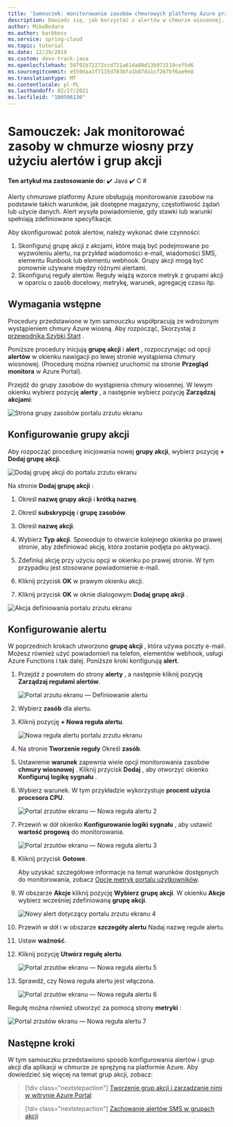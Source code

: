 ```yaml
---
title: 'Samouczek: monitorowanie zasobów chmurowych platformy Azure przy użyciu alertów i grup akcji | Microsoft Docs'
description: Dowiedz się, jak korzystać z alertów w chmurze wiosennej.
author: MikeDodaro
ms.author: barbkess
ms.service: spring-cloud
ms.topic: tutorial
ms.date: 12/29/2019
ms.custom: devx-track-java
ms.openlocfilehash: 59791b72272ccd721a61da88d13b973119cef5d6
ms.sourcegitcommit: e559daa1f7115d703bfa1b87da1cf267bf6ae9e8
ms.translationtype: MT
ms.contentlocale: pl-PL
ms.lasthandoff: 02/17/2021
ms.locfileid: "100596136"
---
```

# <a name="tutorial-how-to-monitor-spring-cloud-resources-using-alerts-and-action-groups"></a>Samouczek: Jak monitorować zasoby w chmurze wiosny przy użyciu alertów i grup akcji

**Ten artykuł ma zastosowanie do:** ✔️ Java ✔️ C #

Alerty chmurowe platformy Azure obsługują monitorowanie zasobów na podstawie takich warunków, jak dostępne magazyny, częstotliwość żądań lub użycie danych. Alert wysyła powiadomienie, gdy stawki lub warunki spełniają zdefiniowane specyfikacje.

Aby skonfigurować potok alertów, należy wykonać dwie czynności: 
1. Skonfiguruj grupę akcji z akcjami, które mają być podejmowane po wyzwoleniu alertu, na przykład wiadomości e-mail, wiadomości SMS, elementu Runbook lub elementu webhook. Grupy akcji mogą być ponownie używane między różnymi alertami.
2. Skonfiguruj reguły alertów. Reguły wiążą wzorce metryk z grupami akcji w oparciu o zasób docelowy, metrykę, warunek, agregację czasu itp.

## <a name="prerequisites"></a>Wymagania wstępne

Procedury przedstawione w tym samouczku współpracują ze wdrożonym wystąpieniem chmury Azure wiosną.  Aby rozpocząć, Skorzystaj z [przewodnika Szybki Start](spring-cloud-quickstart.md) .

Poniższe procedury inicjują **grupę akcji** i **alert** , rozpoczynając od opcji **alertów** w okienku nawigacji po lewej stronie wystąpienia chmury wiosnowej. (Procedurę można również uruchomić na stronie **Przegląd monitora** w Azure Portal). 

Przejdź do grupy zasobów do wystąpienia chmury wiosennej. W lewym okienku wybierz pozycję **alerty** , a następnie wybierz pozycję **Zarządzaj akcjami**:

![Strona grupy zasobów portalu zrzutu ekranu](media/alerts-action-groups/action-1-a.png)

## <a name="set-up-action-group"></a>Konfigurowanie grupy akcji

Aby rozpocząć procedurę inicjowania nowej **grupy akcji**, wybierz pozycję **+ Dodaj grupę akcji**.

![Dodaj grupę akcji do portalu zrzutu ekranu](media/alerts-action-groups/action-1.png)

Na stronie **Dodaj grupę akcji** :

 1. Określ **nazwę grupy akcji** i **krótką nazwę**.

 1. Określ **subskrypcję** i **grupę zasobów**.

 1. Określ **nazwę akcji**.

 1. Wybierz **Typ akcji**.  Spowoduje to otwarcie kolejnego okienka po prawej stronie, aby zdefiniować akcję, która zostanie podjęta po aktywacji.

 1. Zdefiniuj akcję przy użyciu opcji w okienku po prawej stronie.  W tym przypadku jest stosowane powiadomienie e-mail.

 1. Kliknij przycisk **OK** w prawym okienku akcji.

 1. Kliknij przycisk **OK** w oknie dialogowym **Dodaj grupę akcji** . 

  ![Akcja definiowania portalu zrzutu ekranu](media/alerts-action-groups/action-2.png)

## <a name="set-up-alert"></a>Konfigurowanie alertu 

W poprzednich krokach utworzono **grupę akcji** , która używa poczty e-mail. Możesz również użyć powiadomień na telefon, elementów webhook, usługi Azure Functions i tak dalej. Poniższe kroki konfigurują **alert**.

1. Przejdź z powrotem do strony **alerty** , a następnie kliknij pozycję **Zarządzaj regułami alertów**.

   ![Portal zrzutu ekranu — Definiowanie alertu](media/alerts-action-groups/alerts-2.png)

1. Wybierz **zasób** dla alertu.

1. Kliknij pozycję **+ Nowa reguła alertu**.

   ![Nowa reguła alertu portalu zrzutu ekranu](media/alerts-action-groups/alerts-3.png)

1. Na stronie **Tworzenie reguły** Określ **zasób**.

1. Ustawienie **warunek** zapewnia wiele opcji monitorowania zasobów **chmury wiosnowej** .  Kliknij przycisk **Dodaj** , aby otworzyć okienko **Konfiguruj logikę sygnału** .

1. Wybierz warunek. W tym przykładzie wykorzystuje **procent użycia procesora CPU**.

   ![Portal zrzutów ekranu — Nowa reguła alertu 2](media/alerts-action-groups/alerts-3-1.png)

1. Przewiń w dół okienko **Konfigurowanie logiki sygnału** , aby ustawić **wartość progową** do monitorowania.

   ![Portal zrzutów ekranu — Nowa reguła alertu 3](media/alerts-action-groups/alerts-3-2.png)

1. Kliknij przycisk **Gotowe**.

   Aby uzyskać szczegółowe informacje na temat warunków dostępnych do monitorowania, zobacz [Opcje metryk portalu użytkowników](spring-cloud-concept-metrics.md#user-metrics-options).

1. W obszarze **Akcje** kliknij pozycję **Wybierz grupę akcji**. W okienku **Akcje** wybierz wcześniej zdefiniowaną **grupę akcji**.

   ![Nowy alert dotyczący portalu zrzutu ekranu 4](media/alerts-action-groups/alerts-3-3.png) 

1. Przewiń w dół i w obszarze **szczegóły alertu** Nadaj nazwę regule alertu.

1. Ustaw **ważność**.

1. Kliknij pozycję **Utwórz regułę alertu**.

   ![Portal zrzutów ekranu — Nowa reguła alertu 5](media/alerts-action-groups/alerts-3-4.png)

1. Sprawdź, czy Nowa reguła alertu jest włączona.

   ![Portal zrzutów ekranu — Nowa reguła alertu 6](media/alerts-action-groups/alerts-4.png)

Regułę można również utworzyć za pomocą strony **metryki** :

![Portal zrzutów ekranu — Nowa reguła alertu 7](media/alerts-action-groups/alerts-5.png)

## <a name="next-steps"></a>Następne kroki

W tym samouczku przedstawiono sposób konfigurowania alertów i grup akcji dla aplikacji w chmurze ze sprężyną na platformie Azure. Aby dowiedzieć się więcej na temat grup akcji, zobacz:

> [!div class="nextstepaction"]
> [Tworzenie grup akcji i zarządzanie nimi w witrynie Azure Portal](../azure-monitor/alerts/action-groups.md)

> [!div class="nextstepaction"]
> [Zachowanie alertów SMS w grupach akcji](../azure-monitor/alerts/alerts-sms-behavior.md)